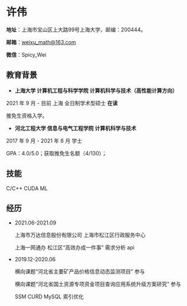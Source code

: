 # 许伟

**地址**：上海市宝山区上大路99号上海大学，邮编：200444。

**邮箱**：weixu_math@163.com

**微信**：Spicy_Wei

## 教育背景

- **上海大学 计算机工程与科学学院 计算机科学与技术（高性能计算方向）**

2021 年 9 月 - 目前 上海 全日制学术型硕士   **在读**

推免生资格入学。

- **河北工程大学 信息与电气工程学院 计算机科学与技术**

2017 年 9 月 - 2021 年 6 月 学士

GPA：4.0/5.0；获取推免生名额（4/130）；

## 技能
C/C++   CUDA   ML


## 经历
- 2021.06-2021.09

    上海市万达信息股份有限公司                 上海市松江区行政服务中心
    
    上海一网通办 松江区“高效办成一件事”  需求分析 api  

- 2019.12-2020.06

    横向课题“河北省主要矿产品价格信息动态监测项目” 	 参与
    
    横向课题“河北省国土资源专项资金项目查询应用系统升级方案研究”   参与
    
   SSM CURD   MySQL 索引优化
